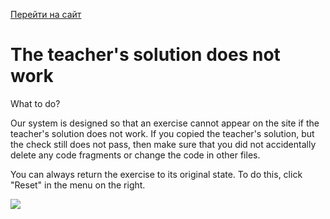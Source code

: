 [Перейти на сайт](https://ru.hexlet.io)

# The teacher's solution does not work

What to do?

Our system is designed so that an exercise cannot appear on the site if the teacher's solution does not work. If you copied the teacher's solution, but the check still does not pass, then make sure that you did not accidentally delete any code fragments or change the code in other files.

You can always return the exercise to its original state. To do this, click "Reset" in the menu on the right.

![](https://files.carrotquest.app/knowledge-bases-images/articles/64033/64033-1728571030632-kfxi4w4a.png)

